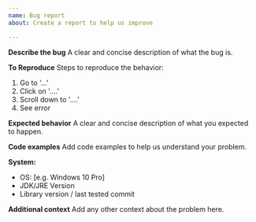 ```yaml
---
name: Bug report
about: Create a report to help us improve

---
```


**Describe the bug**
A clear and concise description of what the bug is.

**To Reproduce**
Steps to reproduce the behavior:
1. Go to '...'
2. Click on '....'
3. Scroll down to '....'
4. See error

**Expected behavior**
A clear and concise description of what you expected to happen.

**Code examples**
Add code examples to help us understand your problem.

**System:**
 - OS: [e.g. Windows 10 Pro]
 - JDK/JRE Version
 - Library version / last tested commit

**Additional context**
Add any other context about the problem here.
